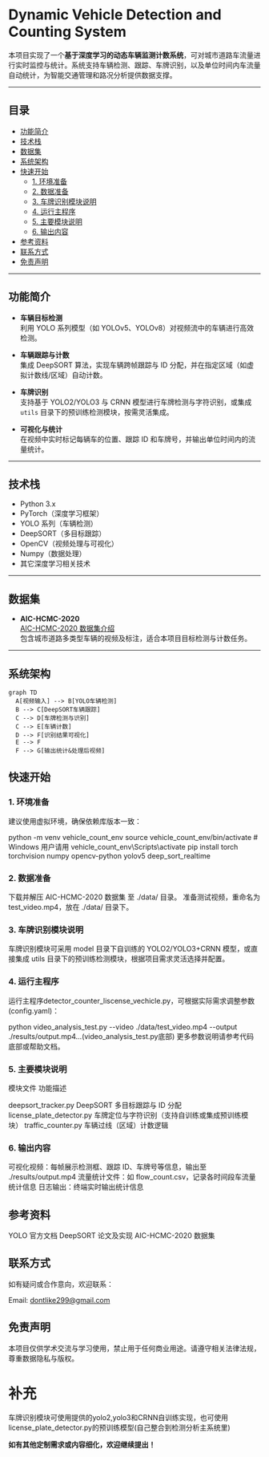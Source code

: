 
# Dynamic Vehicle Detection and Counting System

本项目实现了一个**基于深度学习的动态车辆监测计数系统**，可对城市道路车流量进行实时监控与统计。系统支持车辆检测、跟踪、车牌识别，以及单位时间内车流量自动统计，为智能交通管理和路况分析提供数据支撑。

---

## 目录

- [功能简介](#功能简介)
- [技术栈](#技术栈)
- [数据集](#数据集)
- [系统架构](#系统架构)
- [快速开始](#快速开始)
  - [1. 环境准备](#1-环境准备)
  - [2. 数据准备](#2-数据准备)
  - [3. 车牌识别模块说明](#3-车牌识别模块说明)
  - [4. 运行主程序](#4-运行主程序)
  - [5. 主要模块说明](#5-主要模块说明)
  - [6. 输出内容](#6-输出内容)
- [参考资料](#参考资料)
- [联系方式](#联系方式)
- [免责声明](#免责声明)

---

## 功能简介

- **车辆目标检测**  
  利用 YOLO 系列模型（如 YOLOv5、YOLOv8）对视频流中的车辆进行高效检测。

- **车辆跟踪与计数**  
  集成 DeepSORT 算法，实现车辆跨帧跟踪与 ID 分配，并在指定区域（如虚拟计数线/区域）自动计数。

- **车牌识别**  
  支持基于 YOLO2/YOLO3 与 CRNN 模型进行车牌检测与字符识别，或集成 `utils` 目录下的预训练检测模块，按需灵活集成。

- **可视化与统计**  
  在视频中实时标记每辆车的位置、跟踪 ID 和车牌号，并输出单位时间内的流量统计。

---

## 技术栈

- Python 3.x
- PyTorch（深度学习框架）
- YOLO 系列（车辆检测）
- DeepSORT（多目标跟踪）
- OpenCV（视频处理与可视化）
- Numpy（数据处理）
- 其它深度学习相关技术

---

## 数据集

- **AIC-HCMC-2020**  
  [AIC-HCMC-2020 数据集介绍](https://www.aicitychallenge.org/2020-data-set/)  
  包含城市道路多类型车辆的视频及标注，适合本项目目标检测与计数任务。

---

## 系统架构

```mermaid
graph TD
  A[视频输入] --> B[YOLO车辆检测]
  B --> C[DeepSORT车辆跟踪]
  C --> D[车牌检测与识别]
  C --> E[车辆计数]
  D --> F[识别结果可视化]
  E --> F
  F --> G[输出统计&处理后视频]
```
## 快速开始
  
###  1. 环境准备
建议使用虚拟环境，确保依赖库版本一致：



python -m venv vehicle_count_env
source vehicle_count_env/bin/activate  # Windows 用户请用 vehicle_count_env\Scripts\activate
pip install torch torchvision numpy opencv-python yolov5 deep_sort_realtime

### 2. 数据准备
下载并解压 AIC-HCMC-2020 数据集 至 ./data/ 目录。
准备测试视频，重命名为 test_video.mp4，放在 ./data/ 目录下。

### 3. 车牌识别模块说明
车牌识别模块可采用 model 目录下自训练的 YOLO2/YOLO3+CRNN 模型，或直接集成 utils 目录下的预训练检测模块，根据项目需求灵活选择并配置。

###  4. 运行主程序
运行主程序detector_counter_liscense_vechicle.py，可根据实际需求调整参数(config.yaml)：


python video_analysis_test.py --video ./data/test_video.mp4 --output ./results/output.mp4...(video_analysis_test.py底部)
更多参数说明请参考代码底部或帮助文档。

###  5. 主要模块说明
模块文件	功能描述

deepsort_tracker.py	DeepSORT 多目标跟踪与 ID 分配
license_plate_detector.py	车牌定位与字符识别（支持自训练或集成预训练模块）
traffic_counter.py	车辆过线（区域）计数逻辑

###  6. 输出内容
可视化视频：每帧展示检测框、跟踪 ID、车牌号等信息，输出至 ./results/output.mp4
流量统计文件：如 flow_count.csv，记录各时间段车流量统计信息
日志输出：终端实时输出统计信息

## 参考资料
YOLO 官方文档
DeepSORT 论文及实现
AIC-HCMC-2020 数据集

## 联系方式
如有疑问或合作意向，欢迎联系：

Email: dontlike299@gmail.com

##  免责声明
本项目仅供学术交流与学习使用，禁止用于任何商业用途。请遵守相关法律法规，尊重数据隐私与版权。

# 补充
车牌识别模块可使用提供的yolo2,yolo3和CRNN自训练实现，也可使用license_plate_detector.py的预训练模型(自己整合到检测分析主系统里)


**如有其他定制需求或内容细化，欢迎继续提出！**

